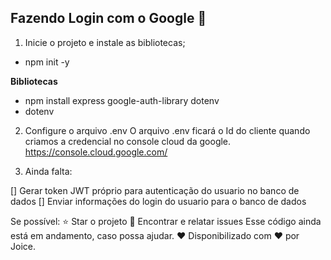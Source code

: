 ## Fazendo Login com o Google 🔐

1. Inicie o projeto e instale as bibliotecas;
- npm init -y

**Bibliotecas**
- npm install express google-auth-library dotenv
- dotenv 

2. Configure o arquivo .env
O arquivo .env ficará o Id do cliente quando criamos a credencial no console cloud da google.
https://console.cloud.google.com/

3. Ainda falta:

[] Gerar token JWT próprio para autenticação do usuario no banco de dados
[] Enviar informações do login do usuario para o banco de dados 


Se possível: ⭐️ Star o projeto 🐛 Encontrar e relatar issues
Esse código ainda está em andamento, caso possa ajudar. ♥
Disponibilizado com ♥ por Joice.